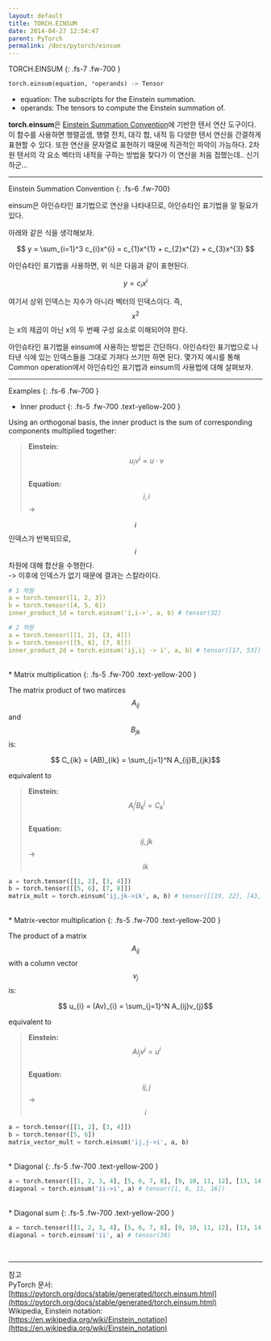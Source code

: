 ```yaml
---
layout: default
title: TORCH.EINSUM
date: 2014-04-27 12:54:47
parent: PyTorch
permalink: /docs/pytorch/einsum
---
```


TORCH.EINSUM
{: .fs-7 .fw-700 }

```python
torch.einsum(equation, *operands) -> Tensor
```
* equation: The subscripts for the Einstein summation.
* operands: The tensors to compute the Einstein summation of.

**torch.einsum**은 [Einstein Summation Convention](https://ko.wikipedia.org/wiki/%EC%95%84%EC%9D%B8%EC%8A%88%ED%83%80%EC%9D%B8_%ED%91%9C%EA%B8%B0%EB%B2%95)에 기반한 텐서 연산 도구이다. 이 함수를 사용하면 행렬곱셈, 행렬 전치, 대각 합, 내적 등 다양한 텐서 연산을 간결하게 표현할 수 있다. 또한 연산을 문자열로 표현하기 때문에 직관적인 파악이 가능하다. 2차원 텐서의 각 요소 벡터의 내적을 구하는 방법을 찾다가 이 연산을 처음 접했는데.. 신기하군...

---
 
Einstein Summation Convention
{: .fs-6 .fw-700}

einsum은 아인슈타인 표기법으로 연산을 나타내므로, 아인슈타인 표기법을 알 필요가 있다.   
   
아래와 같은 식을 생각해보자.  

$$ y = \sum_{i=1}^3 c_{i}x^{i} = c_{1}x^{1} + c_{2}x^{2} + c_{3}x^{3} $$  

아인슈타인 표기법을 사용하면, 위 식은 다음과 같이 표현된다.  
  
$$ y = c_{i}x^{i} $$
  
여기서 상위 인덱스는 지수가 아니라 벡터의 인덱스이다. 즉, $$x^{2}$$는 x의 제곱이 아닌 x의 두 번째 구성 요소로 이해되어야 한다.  

아인슈타인 표기법을 einsum에 사용하는 방법은 간단하다. 아인슈타인 표기법으로 나타낸 식에 있는 인덱스들을 그대로 가져다 쓰기만 하면 된다. 몇가지 예시를 통해 Common operation에서 아인슈타인 표기법과 einsum의 사용법에 대해 살펴보자.


---

Examples
{: .fs-6 .fw-700 }
   
  
* Inner product
{: .fs-5 .fw-700 .text-yellow-200 }

Using an orthogonal basis, the inner product is the sum of corresponding components multiplied together:

> **Einstein:** $$ \ u_{i}v^{i} = u \cdot v$$   
> **Equation:** $$ \ i, i$$ ->

$$i$$ 인덱스가 반복되므로, $$i$$차원에 대해 합산을 수행한다.   
-> 이후에 인덱스가 없기 때문에 결과는 스칼라이다.   

```yaml
# 1 차원
a = torch.tensor([1, 2, 3])
b = torch.tensor([4, 5, 6])
inner_product_1d = torch.einsum('i,i->', a, b) # tensor(32)

# 2 차원
a = torch.tensor([[1, 2], [3, 4]])
b = torch.tensor([[5, 6], [7, 8]])
inner_product_2d = torch.einsum('ij,ij -> i', a, b) # tensor([17, 53])
```
<br/>
* Matrix multiplication
{: .fs-5 .fw-700 .text-yellow-200 }

The matrix product of two matirces $$A_{ij}$$ and $$B_{jk}$$ is:  
  
$$ C_{ik} = (AB)_{ik} = \sum_{j=1}^N A_{ij}B_{jk}$$     

equivalent to   
 
> **Einstein:** $$\ A^{i}_{j}B^{j}_{k} = C^{i}_{k}$$   
> **Equation:** $$\ ij, jk$$ -> $$ik$$  

```python
a = torch.tensor([[1, 2], [3, 4]])
b = torch.tensor([[5, 6], [7, 8]])
matrix_mult = torch.einsum('ij,jk->ik', a, b) # tensor([[19, 22], [43, 50]])
```
<br/>
* Matrix-vector multiplication
{: .fs-5 .fw-700 .text-yellow-200 }

The product of a matrix $$A_{ij}$$ with a column vector $$v_{j}$$ is:  

$$ u_{i} = (Av)_{i} = \sum_{j=1}^N A_{ij}v_{j}$$   

equivalent to

> **Einstein:** $$\ A{i}_{j}v^{j} = u^{i}$$    
> **Equation:** $$\ ij,j $$ -> $$i$$

```python
a = torch.tensor([[1, 2], [3, 4]])
b = torch.tensor([5, 6])
matrix_vector_mult = torch.einsum('ij,j->i', a, b)
```

<br/>
* Diagonal
{: .fs-5 .fw-700 .text-yellow-200 }

```python
a = torch.tensor([[1, 2, 3, 4], [5, 6, 7, 8], [9, 10, 11, 12], [13, 14, 15, 16]])
diagonal = torch.einsum('ii->i', a) # tensor([1, 6, 11, 16])
```

<br/>
* Diagonal sum
{: .fs-5 .fw-700 .text-yellow-200 }

```python
a = torch.tensor([[1, 2, 3, 4], [5, 6, 7, 8], [9, 10, 11, 12], [13, 14, 15, 16]])
diagonal = torch.einsum('ii', a) # tensor(34)
``` 

<br/>

---

참고  
PyTorch 문서: [https://pytorch.org/docs/stable/generated/torch.einsum.html](https://pytorch.org/docs/stable/generated/torch.einsum.html)   
Wikipedia, Einstein notation: [https://en.wikipedia.org/wiki/Einstein_notation](https://en.wikipedia.org/wiki/Einstein_notation)
